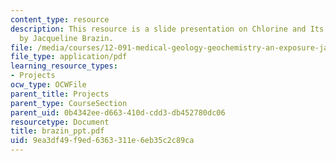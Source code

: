 ```yaml
---
content_type: resource
description: This resource is a slide presentation on Chlorine and Its Consequences
  by Jacqueline Brazin.
file: /media/courses/12-091-medical-geology-geochemistry-an-exposure-january-iap-2006/9ea3df49f9ed6363311e6eb35c2c89ca_brazin_ppt.pdf
file_type: application/pdf
learning_resource_types:
- Projects
ocw_type: OCWFile
parent_title: Projects
parent_type: CourseSection
parent_uid: 0b4342ee-d663-410d-cdd3-db452780dc06
resourcetype: Document
title: brazin_ppt.pdf
uid: 9ea3df49-f9ed-6363-311e-6eb35c2c89ca
---
```

